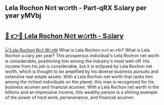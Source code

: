 ## Lela Rochon N𝚎t w𝚘rth - Part-qRX S𝚊lary per year yMVbj

# <h2><a href="http://gc3por.nevu.top/?p=Lela+Rochon">🔗 👉🔴 Lela Rochon N𝚎t w𝚘rth - S𝚊lary</a></h2>

[![Lela Rochon N𝚎t W𝚘rth](https://i.imgur.com/Oavwk0R.jpeg)](http://gc3por.nevu.top/?p=Lela+Rochon)
What is Lela Rochon n𝚎t w𝚘rth? What is Lela Rochon s𝚊lary per year?
This prosperous individual's Lela Rochon net worth is considerable, positioning him among the industry's most well-off. His income from his job is considerable, but it is eclipsed by Lela Rochon net worth, which is thought to be amplified by his diverse business pursuits and extensive real estate assets. With a Lela Rochon net worth that ranks him among the richest individuals on the planet, this man is recognized for his business acumen and financial acumen. With a Lela Rochon net worth in the billions and an impressive income, this wealthy person is a shining example of the power of hard work, perseverance, and financial acumen.
